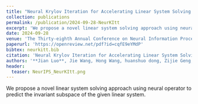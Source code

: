 ```yaml
---
title: "Neural Krylov Iteration for Accelerating Linear System Solving (Spotlight)"
collection: publications
permalink: /publication/2024-09-28-NeurKItt
excerpt: 'We propose a novel linear system solving approach using neural operator to predict the invariant subspace of the given linear system.'
date: 2024-09-28
venue: 'The Thirty-eighth Annual Conference on Neural Information Processing Systems (NeurIPS)'
paperurl: 'https://openreview.net/pdf?id=cqfE9eYMdP'
bibtex: neurkitt.bib
citation: 'Neural Krylov Iteration for Accelerating Linear System Solving. Jian Luo, Jie Wang, Hong Wang, huanshuo dong, Zijie Geng, Hanzhu Chen, Yufei Kuang'
authors: '**Jian Luo**, Jie Wang, Hong Wang, huanshuo dong, Zijie Geng, Hanzhu Chen, Yufei Kuang'
header:
  teaser: NeurIPS_NeurKItt.png
---
```

We propose a novel linear system solving approach using neural operator to predict the invariant subspace of the given linear system.